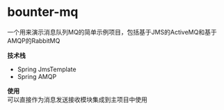 # bounter-mq
一个用来演示消息队列MQ的简单示例项目，包括基于JMS的ActiveMQ和基于AMQP的RabbitMQ   

**技术栈**  
- Spring JmsTemplate
- Spring AMQP  

**使用**   
可以直接作为消息发送接收模块集成到主项目中使用
